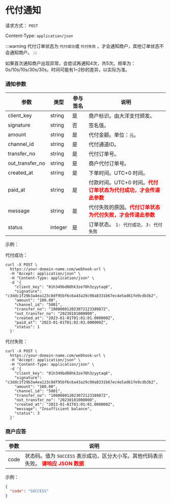 # 代付通知

请求方式： `POST`

Content-Type: `application/json`

:::warning
代付订单状态为 `代付成功`或 `代付失败` ，才会通知商户，其他订单状态不会通知商户。
:::

如果首次通知商户出现异常，会尝试再通知4次，共5次。频率为：0s/10s/10s/30s/30s。时间可能有1~2秒的差异，以实际为准。

### 通知参数

| 参数              | 类型      | 参与签名 | 说明                                                                    |
|-----------------|---------|------|-----------------------------------------------------------------------|
| client_key      | string  | 是    | 商户标识。由大洋支付颁发。                                                         |
| signature       | string  | 否    | 签名值。                                                                  |
| amount          | string  | 是    | 代付金额。单位：`元`。                                                          |
| channel_id      | string  | 是    | 代付通道ID。                                                               |
| transfer_no     | string  | 是    | 代付订单号。                                                                |
| out_transfer_no | string  | 是    | 商户代付订单号。                                                              |
| created_at      | string  | 是    | 下单时间。UTC+0 时间。                                                        |
| paid_at         | string  | 是    | 付款时间。UTC+0 时间。<span style="color: red">**代付订单状态为代付成功，才会传递此参数**</span> |
| message         | string  | 是    | 代付失败的原因。<span style="color: red">**代付订单状态为代付失败，才会传递此参数**</span>       |
| status          | integer | 是    | 订单状态。 `1: 代付成功, 3: 代付失败`                                              |

示例：

代付成功：

```shell{14}
curl -X POST \
  https://your-domain-name.com/webhook-url \
  -H "Accept: application/json" \
  -H "Content-Type: application/json" \
  -d '{
    "client_key": "01h349bd08hk3ze70h3zyytaq6",
    "signature": "c3ddc1f29b3a4ea123c8df95bf6c6a43a29c90a8331b67ec4e5ad61fe9cdb3b2",
    "amount": "100.00",
    "channel_id": "5001",
    "transfer_no": "100000012023072123389872",
    "out_transfer_no": "20230101000000",
    "created_at": "2023-01-01T01:01:01.000000Z",
    "paid_at": "2023-01-01T01:02:03.000000Z",
    "status": 1
  }'
```

代付失败：

```shell{14}
curl -X POST \
  https://your-domain-name.com/webhook-url \
  -H "Accept: application/json" \
  -H "Content-Type: application/json" \
  -d '{
    "client_key": "01h349bd08hk3ze70h3zyytaq6",
    "signature": "c3ddc1f29b3a4ea123c8df95bf6c6a43a29c90a8331b67ec4e5ad61fe9cdb3b2",
    "amount": "100.00",
    "channel_id": "5001",
    "transfer_no": "100000012023072123389872",
    "out_transfer_no": "20230101000000",
    "created_at": "2023-01-01T01:01:01.000000Z",
    "message": "Insufficient balance",
    "status": 3
  }'
```

### 商户应答

| 参数   | 说明                                                                                    |
|------|---------------------------------------------------------------------------------------|
| code | 状态码。值为 `SUCCESS` 表示成功，区分大小写。其他代码表示失败。 <span style="color: red">**请响应 JSON 数据**</span> |

示例：

```json
{
  "code": "SUCCESS"
}
```
